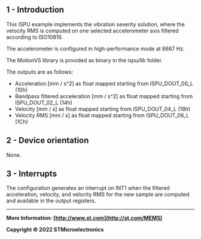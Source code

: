 ## 1 - Introduction

This ISPU example implements the vibration severity solution, where the velocity RMS is computed on one selected accelerometer axis filtered according to ISO10816.

The accelerometer is configured in high-performance mode at 6667 Hz.

The MotionVS library is provided as binary in the *ispu/lib* folder.

The outputs are as follows:

* Acceleration [mm / s^2] as float mapped starting from ISPU_DOUT_00_L (10h)
* Bandpass filtered acceleration [mm / s^2] as float mapped starting from ISPU_DOUT_02_L (14h)
* Velocity [mm / s] as float mapped starting from ISPU_DOUT_04_L (18h)
* Velocity RMS [mm / s] as float mapped starting from ISPU_DOUT_06_L (1Ch)


## 2 - Device orientation

None.


## 3 - Interrupts

The configuration generates an interrupt on INT1 when the filtered acceleration, velocity, and velocity RMS for the new sample are computed and available in the output registers.

------

**More Information: [http://www.st.com](http://st.com/MEMS)**

**Copyright © 2022 STMicroelectronics**